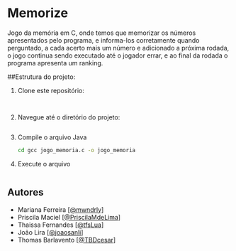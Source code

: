 # Memorize
Jogo da memória em C, onde temos que memorizar os números apresentados pelo programa, e informa-los corretamente quando perguntado, a cada acerto mais um número e adicionado a próxima rodada, o jogo continua sendo executado até o jogador errar, e ao final da rodada o programa apresenta um ranking.

##Estrutura do projeto:


1. Clone este repositório:
   ```sh
     
   ```
2. Navegue até o diretório do projeto:
   ```sh
   
   ```
3. Compile o arquivo Java
   ```sh
   cd gcc jogo_memoria.c -o jogo_memoria
   ```
4. Execute o arquivo
   ```sh
   
   ```



## Autores
- Mariana Ferreira [[@mwndrly](https://github.com/mwndrly)]
- Priscila Maciel [[@PriscilaMdeLima](https://github.com/PriscilaMdeLima)]
- Thaissa Fernandes [[@tfsLua](https://github.com/tfsLua)]
- João Lira [[@joaosanli](https://github.com/joaosanli)]
- Thomas Barlavento [[@TBDcesar](https://github.com/TBDcesar)]
